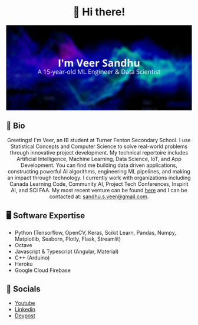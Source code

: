 <h1 align="center">👋 Hi there!</h1>

<div align="center">
<img hight="500" width="1000" align="center" src="https://github.com/Real-VeerSandhu/Real-VeerSandhu/blob/main/Veer Sandhu (6).png">
</div>

## 📕 Bio
<div align="center">
Greetings! I'm Veer, an IB student at Turner Fenton Secondary School. I use Statistical Concepts and Computer Science to solve real-world problems through innovative project development. My technical repertoire includes Artificial Intelligence, Machine Learning, Data Science, IoT, and App Development. You can find me building data driven applications, constructing powerful AI algorithms, engineering ML pipelines, and making an impact through technology. I currently work with organizations including Canada Learning Code, Community AI, Project Tech Conferences, Inspirit AI, and SCI FAA. My most recent venture can be found <a href="https://github.com/Real-VeerSandhu/Article-AI">here</a> and I can be contacted at: <a href="mailto:sandhu.s.veer@gmail.com">sandhu.s.veer@gmail.com</a>.
</div>

## 🖥 Software Expertise
- Python (Tensorflow, OpenCV, Keras, Scikit Learn, Pandas, Numpy, Matplotlib, Seaborn, Plotly, Flask, Streamlit)
- Octave
- Javascript & Typescript (Angular, Material)
- C++ (Arduino)
- Heroku
- Google Cloud Firebase

## 📌 Socials
- [Youtube](https://www.youtube.com/channel/UCZpL_cCZfkilh7ITC_qUigw)
- [Linkedin](https://www.linkedin.com/in/veer-sandhu/)
- [Devpost](https://devpost.com/Real-VeerSandhu?ref_content=user-portfolio&ref_feature=portfolio&ref_medium=global-nav)
